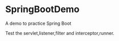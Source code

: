 # SpringBootDemo
A demo to practice Spring Boot

Test the servlet,listener,filter and interceptor,runner.
